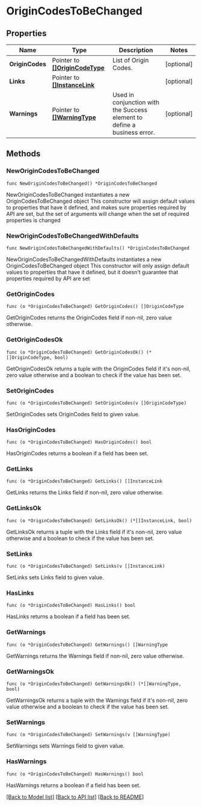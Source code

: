# OriginCodesToBeChanged

## Properties

Name | Type | Description | Notes
------------ | ------------- | ------------- | -------------
**OriginCodes** | Pointer to [**[]OriginCodeType**](OriginCodeType.md) | List of Origin Codes. | [optional] 
**Links** | Pointer to [**[]InstanceLink**](InstanceLink.md) |  | [optional] 
**Warnings** | Pointer to [**[]WarningType**](WarningType.md) | Used in conjunction with the Success element to define a business error. | [optional] 

## Methods

### NewOriginCodesToBeChanged

`func NewOriginCodesToBeChanged() *OriginCodesToBeChanged`

NewOriginCodesToBeChanged instantiates a new OriginCodesToBeChanged object
This constructor will assign default values to properties that have it defined,
and makes sure properties required by API are set, but the set of arguments
will change when the set of required properties is changed

### NewOriginCodesToBeChangedWithDefaults

`func NewOriginCodesToBeChangedWithDefaults() *OriginCodesToBeChanged`

NewOriginCodesToBeChangedWithDefaults instantiates a new OriginCodesToBeChanged object
This constructor will only assign default values to properties that have it defined,
but it doesn't guarantee that properties required by API are set

### GetOriginCodes

`func (o *OriginCodesToBeChanged) GetOriginCodes() []OriginCodeType`

GetOriginCodes returns the OriginCodes field if non-nil, zero value otherwise.

### GetOriginCodesOk

`func (o *OriginCodesToBeChanged) GetOriginCodesOk() (*[]OriginCodeType, bool)`

GetOriginCodesOk returns a tuple with the OriginCodes field if it's non-nil, zero value otherwise
and a boolean to check if the value has been set.

### SetOriginCodes

`func (o *OriginCodesToBeChanged) SetOriginCodes(v []OriginCodeType)`

SetOriginCodes sets OriginCodes field to given value.

### HasOriginCodes

`func (o *OriginCodesToBeChanged) HasOriginCodes() bool`

HasOriginCodes returns a boolean if a field has been set.

### GetLinks

`func (o *OriginCodesToBeChanged) GetLinks() []InstanceLink`

GetLinks returns the Links field if non-nil, zero value otherwise.

### GetLinksOk

`func (o *OriginCodesToBeChanged) GetLinksOk() (*[]InstanceLink, bool)`

GetLinksOk returns a tuple with the Links field if it's non-nil, zero value otherwise
and a boolean to check if the value has been set.

### SetLinks

`func (o *OriginCodesToBeChanged) SetLinks(v []InstanceLink)`

SetLinks sets Links field to given value.

### HasLinks

`func (o *OriginCodesToBeChanged) HasLinks() bool`

HasLinks returns a boolean if a field has been set.

### GetWarnings

`func (o *OriginCodesToBeChanged) GetWarnings() []WarningType`

GetWarnings returns the Warnings field if non-nil, zero value otherwise.

### GetWarningsOk

`func (o *OriginCodesToBeChanged) GetWarningsOk() (*[]WarningType, bool)`

GetWarningsOk returns a tuple with the Warnings field if it's non-nil, zero value otherwise
and a boolean to check if the value has been set.

### SetWarnings

`func (o *OriginCodesToBeChanged) SetWarnings(v []WarningType)`

SetWarnings sets Warnings field to given value.

### HasWarnings

`func (o *OriginCodesToBeChanged) HasWarnings() bool`

HasWarnings returns a boolean if a field has been set.


[[Back to Model list]](../README.md#documentation-for-models) [[Back to API list]](../README.md#documentation-for-api-endpoints) [[Back to README]](../README.md)


